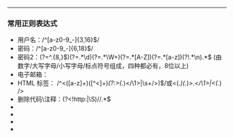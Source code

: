 ###


---

### 常用正则表达式

- 用户名：/^[a-z0-9_-]{3,16}$/
- 密码：/^[a-z0-9_-]{6,18}$/
- 密码2：(?=^.{8,}$)(?=.*\d)(?=.*\W+)(?=.*[A-Z])(?=.*[a-z])(?!.*\n).*$ (由数字/大写字母/小写字母/标点符号组成，四种都必有，8位以上)
- 电子邮箱：
- HTML 标签：	/^<([a-z]+)([^<]+)*(?:>(.*)<\/\1>|\s+\/>)$/或<(.*)(.*)>.*<\/\1>|<(.*) \/>
- 删除代码\\注释：(?<!http:|\S)//.*$
- 
- 
- 
- 
